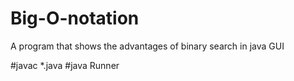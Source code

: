 # Big-O-notation
A program that shows the advantages of binary search in java GUI

#javac *.java
#java Runner
